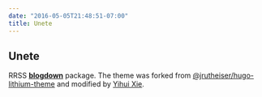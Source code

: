 ```yaml
---
date: "2016-05-05T21:48:51-07:00"
title: Unete
---
```


## Unete
RRSS [**blogdown**](https://github.com/rstudio/blogdown) package. The theme was forked from [@jrutheiser/hugo-lithium-theme](https://github.com/jrutheiser/hugo-lithium-theme) and modified by [Yihui Xie](https://github.com/yihui/hugo-lithium).
